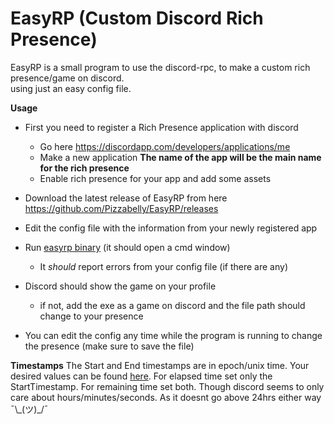 # EasyRP (Custom Discord Rich Presence)

EasyRP is a small program to use the discord-rpc, to make a custom rich presence/game on discord.  
using just an easy config file.

**Usage**
- First you need to register a Rich Presence application with discord
     - Go here https://discordapp.com/developers/applications/me
     - Make a new application **The name of the app will be the main name for the rich presence**
     - Enable rich presence for your app and add some assets
- Download the latest release of EasyRP from here https://github.com/Pizzabelly/EasyRP/releases 
- Edit the config file with the information from your newly registered app
- Run [easyrp binary](https://github.com/Pizzabelly/EasyRP/releases) (it should open a cmd window)
    - It *should* report errors from your config file (if there are any)
- Discord should show the game on your profile
	- if not, add the exe as a game on discord and the file path should change to your presence

- You can edit the config any time while the program is running to change the presence (make sure to save the file)
 
**Timestamps**
The Start and End timestamps are in epoch/unix time. 
Your desired values can be found [here](https://www.epochconverter.com/).
For elapsed time set only the StartTimestamp. For remaining time set both.
Though discord seems to only care about hours/minutes/seconds.
As it doesnt go above 24hrs either way ¯\\\_(ツ)\_/¯
